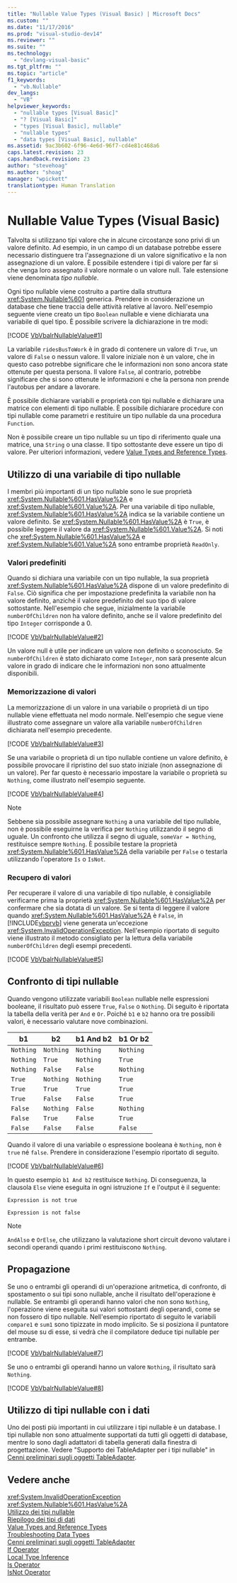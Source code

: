 ```yaml
---
title: "Nullable Value Types (Visual Basic) | Microsoft Docs"
ms.custom: ""
ms.date: "11/17/2016"
ms.prod: "visual-studio-dev14"
ms.reviewer: ""
ms.suite: ""
ms.technology: 
  - "devlang-visual-basic"
ms.tgt_pltfrm: ""
ms.topic: "article"
f1_keywords: 
  - "vb.Nullable"
dev_langs: 
  - "VB"
helpviewer_keywords: 
  - "nullable types [Visual Basic]"
  - "? [Visual Basic]"
  - "types [Visual Basic], nullable"
  - "nullable types"
  - "data types [Visual Basic], nullable"
ms.assetid: 9ac3b602-6f96-4e6d-96f7-cd4e81c468a6
caps.latest.revision: 23
caps.handback.revision: 23
author: "stevehoag"
ms.author: "shoag"
manager: "wpickett"
translationtype: Human Translation
---
```

# Nullable Value Types (Visual Basic)
Talvolta si utilizzano tipi valore che in alcune circostanze sono privi di un valore definito.  Ad esempio, in un campo di un database potrebbe essere necessario distinguere tra l'assegnazione di un valore significativo e la non assegnazione di un valore.  È possibile estendere i tipi di valore per far sì che venga loro assegnato il valore normale o un valore null.  Tale estensione viene denominata *tipo nullable*.  
  
 Ogni tipo nullable viene costruito a partire dalla struttura <xref:System.Nullable%601> generica.  Prendere in considerazione un database che tiene traccia delle attività relative al lavoro.  Nell'esempio seguente viene creato un tipo `Boolean` nullable e viene dichiarata una variabile di quel tipo.  È possibile scrivere la dichiarazione in tre modi:  
  
 [!CODE [VbVbalrNullableValue#1](../CodeSnippet/VS_Snippets_VBCSharp/VbVbalrNullableValue#1)]  
  
 La variabile `ridesBusToWork` è in grado di contenere un valore di `True`, un valore di `False` o nessun valore.  Il valore iniziale non è un valore, che in questo caso potrebbe significare che le informazioni non sono ancora state ottenute per questa persona.  Il valore `False`, al contrario, potrebbe significare che si sono ottenute le informazioni e che la persona non prende l'autobus per andare a lavorare.  
  
 È possibile dichiarare variabili e proprietà con tipi nullable e dichiarare una matrice con elementi di tipo nullable.  È possibile dichiarare procedure con tipi nullable come parametri e restituire un tipo nullable da una procedura `Function`.  
  
 Non è possibile creare un tipo nullable su un tipo di riferimento quale una matrice, una `String` o una classe.  Il tipo sottostante deve essere un tipo di valore.  Per ulteriori informazioni, vedere [Value Types and Reference Types](../../../../visual-basic/programming-guide/language-features/data-types/value-types-and-reference-types.md).  
  
## Utilizzo di una variabile di tipo nullable  
 I membri più importanti di un tipo nullable sono le sue proprietà <xref:System.Nullable%601.HasValue%2A> e <xref:System.Nullable%601.Value%2A>.  Per una variabile di tipo nullable, <xref:System.Nullable%601.HasValue%2A> indica se la variabile contiene un valore definito.  Se <xref:System.Nullable%601.HasValue%2A> è `True`, è possibile leggere il valore da <xref:System.Nullable%601.Value%2A>.  Si noti che <xref:System.Nullable%601.HasValue%2A> e <xref:System.Nullable%601.Value%2A> sono entrambe proprietà `ReadOnly`.  
  
### Valori predefiniti  
 Quando si dichiara una variabile con un tipo nullable, la sua proprietà <xref:System.Nullable%601.HasValue%2A> dispone di un valore predefinito di `False`.  Ciò significa che per impostazione predefinita la variabile non ha valore definito, anziché il valore predefinito del suo tipo di valore sottostante.  Nell'esempio che segue, inizialmente la variabile `numberOfChildren` non ha valore definito, anche se il valore predefinito del tipo `Integer` corrisponde a 0.  
  
 [!CODE [VbVbalrNullableValue#2](../CodeSnippet/VS_Snippets_VBCSharp/VbVbalrNullableValue#2)]  
  
 Un valore null è utile per indicare un valore non definito o sconosciuto.  Se `numberOfChildren` è stato dichiarato come `Integer`, non sarà presente alcun valore in grado di indicare che le informazioni non sono attualmente disponibili.  
  
### Memorizzazione di valori  
 La memorizzazione di un valore in una variabile o proprietà di un tipo nullable viene effettuata nel modo normale.  Nell'esempio che segue viene illustrato come assegnare un valore alla variabile `numberOfChildren` dichiarata nell'esempio precedente.  
  
 [!CODE [VbVbalrNullableValue#3](../CodeSnippet/VS_Snippets_VBCSharp/VbVbalrNullableValue#3)]  
  
 Se una variabile o proprietà di un tipo nullable contiene un valore definito, è possibile provocare il ripristino del suo stato iniziale \(non assegnazione di un valore\).  Per far questo è necessario impostare la variabile o proprietà su `Nothing`, come illustrato nell'esempio seguente.  
  
 [!CODE [VbVbalrNullableValue#4](../CodeSnippet/VS_Snippets_VBCSharp/VbVbalrNullableValue#4)]  
  
> [!NOTE]
>  Sebbene sia possibile assegnare `Nothing` a una variabile del tipo nullable, non è possibile eseguirne la verifica per `Nothing` utilizzando il segno di uguale.  Un confronto che utilizza il segno di uguale, `someVar = Nothing`, restituisce sempre `Nothing`.  È possibile testare la proprietà <xref:System.Nullable%601.HasValue%2A> della variabile per `False` o testarla utilizzando l'operatore `Is` o `IsNot`.  
  
### Recupero di valori  
 Per recuperare il valore di una variabile di tipo nullable, è consigliabile verificarne prima la proprietà <xref:System.Nullable%601.HasValue%2A> per confermare che sia dotata di un valore.  Se si tenta di leggere il valore quando <xref:System.Nullable%601.HasValue%2A> è `False`, in [!INCLUDE[vbprvb](../../../../csharp/programming-guide/concepts/linq/includes/vbprvb_md.md)] viene generata un'eccezione <xref:System.InvalidOperationException>.  Nell'esempio riportato di seguito viene illustrato il metodo consigliato per la lettura della variabile `numberOfChildren` degli esempi precedenti.  
  
 [!CODE [VbVbalrNullableValue#5](../CodeSnippet/VS_Snippets_VBCSharp/VbVbalrNullableValue#5)]  
  
## Confronto di tipi nullable  
 Quando vengono utilizzate variabili `Boolean` nullable nelle espressioni booleane, il risultato può essere `True`, `False` o `Nothing`.  Di seguito è riportata la tabella della verità per `And` e `Or`.  Poiché `b1` e `b2` hanno ora tre possibili valori, è necessario valutare nove combinazioni.  
  
|b1|b2|b1 And b2|b1 Or b2|  
|--------|--------|---------------|--------------|  
|`Nothing`|`Nothing`|`Nothing`|`Nothing`|  
|`Nothing`|`True`|`Nothing`|`True`|  
|`Nothing`|`False`|`False`|`Nothing`|  
|`True`|`Nothing`|`Nothing`|`True`|  
|`True`|`True`|`True`|`True`|  
|`True`|`False`|`False`|`True`|  
|`False`|`Nothing`|`False`|`Nothing`|  
|`False`|`True`|`False`|`True`|  
|`False`|`False`|`False`|`False`|  
  
 Quando il valore di una variabile o espressione booleana è `Nothing`, non è `true`  né `false`.  Prendere in considerazione l'esempio riportato di seguito.  
  
 [!CODE [VbVbalrNullableValue#6](../CodeSnippet/VS_Snippets_VBCSharp/VbVbalrNullableValue#6)]  
  
 In questo esempio `b1 And b2` restituisce `Nothing`.  Di conseguenza, la clausola `Else` viene eseguita in ogni istruzione `If` e l'output è il seguente:  
  
 `Expression is not true`  
  
 `Expression is not false`  
  
> [!NOTE]
>  `AndAlso` e `OrElse`, che utilizzano la valutazione short circuit devono valutare i secondi operandi quando i primi restituiscono `Nothing`.  
  
## Propagazione  
 Se uno o entrambi gli operandi di un'operazione aritmetica, di confronto, di spostamento o sui tipi sono nullable, anche il risultato dell'operazione è nullable.  Se entrambi gli operandi hanno valori che non sono `Nothing`, l'operazione viene eseguita sui valori sottostanti degli operandi, come se non fossero di tipo nullable.  Nell'esempio riportato di seguito le variabili `compare1` e `sum1` sono tipizzate in modo implicito.  Se si posiziona il puntatore del mouse su di esse, si vedrà che il compilatore deduce tipi nullable per entrambe.  
  
 [!CODE [VbVbalrNullableValue#7](../CodeSnippet/VS_Snippets_VBCSharp/VbVbalrNullableValue#7)]  
  
 Se uno o entrambi gli operandi hanno un valore `Nothing`, il risultato sarà `Nothing`.  
  
 [!CODE [VbVbalrNullableValue#8](../CodeSnippet/VS_Snippets_VBCSharp/VbVbalrNullableValue#8)]  
  
## Utilizzo di tipi nullable con i dati  
 Uno dei posti più importanti in cui utilizzare i tipi nullable è un database.  I tipi nullable non sono attualmente supportati da tutti gli oggetti di database, mentre lo sono dagli adattatori di tabella generati dalla finestra di progettazione.  Vedere "Supporto dei TableAdapter per i tipi nullable" in [Cenni preliminari sugli oggetti TableAdapter](/visual-studio/data-tools/tableadapter-overview).  
  
## Vedere anche  
 <xref:System.InvalidOperationException>   
 <xref:System.Nullable%601.HasValue%2A>   
 [Utilizzo dei tipi nullable](../../../../csharp/programming-guide/nullable-types/using-nullable-types.md)   
 [Riepilogo dei tipi di dati](../../../../visual-basic/programming-guide/language-features/data-types/index.md)   
 [Value Types and Reference Types](../../../../visual-basic/programming-guide/language-features/data-types/value-types-and-reference-types.md)   
 [Troubleshooting Data Types](../../../../visual-basic/programming-guide/language-features/data-types/troubleshooting-data-types.md)   
 [Cenni preliminari sugli oggetti TableAdapter](/visual-studio/data-tools/tableadapter-overview)   
 [If Operator](../../../../visual-basic/language-reference/operators/if-operator.md)   
 [Local Type Inference](../../../../visual-basic/programming-guide/language-features/variables/local-type-inference.md)   
 [Is Operator](../../../../visual-basic/language-reference/operators/is-operator.md)   
 [IsNot Operator](../../../../visual-basic/language-reference/operators/isnot-operator.md)